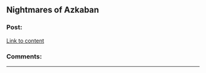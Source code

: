 ## Nightmares of Azkaban

### Post:

[Link to content](http://www.fanfiction.net/s/6864815/1/)

### Comments:

---

